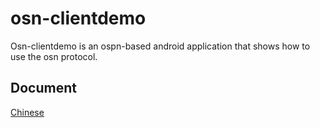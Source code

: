 # osn-clientdemo
Osn-clientdemo is an ospn-based android application that shows how to use the osn protocol.  

## Document  

[Chinese](./README_cn.md)

  
